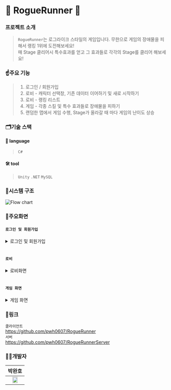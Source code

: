 # 🏃 RogueRunner 🏃

### 프로젝트 소개
> `RogueRunner`는 로그라이크 스타일의 게임입니다. 무한으로 게임의 장애물을 피해서 랭킹 1위에 도전해보세요!   
> 매 Stage 클리어시 특수효과를 얻고 그 효과들로 각각의 Stage를 클리어 해보세요!
     
### ☝️주요 기능
> 1. 로그인 / 회원가입  
> 2. 로비 - 캐릭터 선택창, 기존 데이터 이어하기 및 새로 시작하기
> 3. 로비 - 랭킹 리스트
> 4. 게임 - 각종 스킬 및 특수 효과들로 장애물을 피하기
> 5. 랜덤한 맵에서 게임 수행, Stage가 올라갈 때 마다 게임의 난이도 상승

### 🗂️기술 스택
#### 🔡 language
>`C#`

#### 🛠️ tool
>`Unity` `.NET` `MySQL`

### 🔎시스템 구조
![Flow chart](https://github.com/user-attachments/assets/e7b54408-4e1c-4b10-a146-9fc349044852)


### 📲주요화면
#### `로그인 및 회원가입`<br>
<details>
     <summary>로그인 및 회원가입</summary>

|로그인/ 회원가입|
|:--:|
|![로그인 화면](https://github.com/user-attachments/assets/9fdc0ecd-a16e-4dcc-b84f-af9b8f442f0d)|

</details>

#### <br>`로비`<br>
<details>
     <summary>로비화면</summary>

|로비|
|:--:|
|![로비 화면](https://github.com/user-attachments/assets/68ffd076-0b48-4231-8706-d55b2f353b2d)|

</details>


#### <br>`게임 화면`<br>
<details>
     <summary>게임 화면</summary>

|Stage 시작|Stage 진행|Stage Clear|
|:--:|:--:|:--:|
|![게임화면_Card](https://github.com/user-attachments/assets/53596e17-54e8-4f8c-9ffc-e657f8b1bf8d)|![게임 진행_shiled](https://github.com/user-attachments/assets/8d9b2607-0644-4ff7-8f75-65c2a6c80f0c)|![게임 스테이지클리어](https://github.com/user-attachments/assets/3336f8ae-b919-4d06-b2af-731889da09d7)|

</details>

### 🔗링크
`클라이언트`</br>
https://github.com/pwh0607/RogueRunner
<br>`서버`</br>
https://github.com/pwh0607/RogueRunnerServer

### 👨‍💻개발자
|박완호|
|:-:|
|<img src="https://github.com/HS-GS31/GS31/assets/69100145/a9322f87-ca85-40b5-9997-edf3d279f651" width="60%" height="60%"/>|

